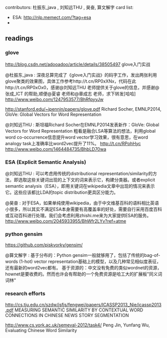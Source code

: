 contributors: 杜振东_java , 刘知远THU , 昊奋, 算文解字
card list:  
 * ESA:  http://nlp.memect.com/?tag=esa
 * 

## readings
### glove

http://blog.csdn.net/adooadoo/article/details/38505497 glove入门实战 

@杜振东_java :
深夜总算完成了《glove入门实战》的码字工作，发出两张利用glove聚类的效果图，具体工作参考http://t.cn/RP0xXNx，代码在此http://t.cn/RP0xOx0，感谢@刘知远THU 老师提供关于glove的信息，并感谢@张成_ICT 的帮助,顺便@夏睿 老师和@章成志 老师，求下转发[哈哈]
http://www.weibo.com/1247953577/BhRfpyyJw


http://stanford.edu/~jpennin/papers/glove.pdf  Richard Socher, EMNLP2014, GloVe: Global Vectors for Word Representation

@刘知远THU :
斯坦福Richard Socher在EMNLP2014发表新作：GloVe: Global Vectors for Word Representation 粗看是融合LSA等算法的想法，利用global word co-occurrence信息提升word vector学习效果，很有意思，在word analogy task上准确率比word2vec提升了11%。 http://t.cn/RPohHyc
http://www.weibo.com/1464484735/BhbLD70wa


### ESA (Explicit Semantic Analysis)

@刘知远THU : 
可以考虑用传统的distributional representation/similarity的方法，即选取这些关键词出现的上下文的词来表示它，构建分类器。或者explicit semantic analysis（ESA），即用关键词在wikipedia文章中出现的情况来表示它。这些应该都比LDA的topic distribution更具区分能力。


@昊奋 : 
对于ESA，如果单纯使用wikipedia，由于中文维基百科的语料相比英语小很多，所以其实不满足ESA本身需要有高覆盖率的好处，需要自行采用百度百科或互动百科进行处理。我们会考虑利用zhishi.me来为大家提供ESA的服务。
http://www.weibo.com/2045933955/BhWfr2LYv?ref=atme

### python gensim

https://github.com/piskvorky/gensim/

@算文解字 :
基于分布的：Python gensim一般就够用了，包括了传统的bag-of-words (1-hot) vector representation基础上的模型，以及几种常见相似度表征，还有最新的word2vec都有。
基于资源的：中文没有免费的类似wordnet的资源，hownet是要收费的。然而也许会有帮助的一个免费资源是哈工大的扩展板"同义词词林"

### research efforts
http://cs.tju.edu.cn/szdw/jsfjs/fengwei/papers/ICASSP2013_Nie/icassp2013.pdf MEASURING SEMANTIC SIMILARITY BY CONTEXTUAL WORD CONNECTIONS IN CHINESE NEWS STORY SEGMENTATION

http://www.cs.york.ac.uk/semeval-2012/task4/  Peng Jin, Yunfang Wu,  Evaluating Chinese Word Similarity

